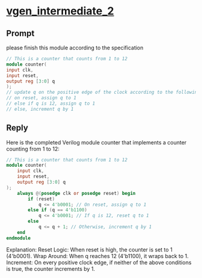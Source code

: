 # [vgen_intermediate_2](https://github.com/shailja-thakur/VGen/blob/main/prompts-and-testbenches/intermediate2/prompt3_counter.v)
## Prompt
please finish this module according to the specification
```verilog
// This is a counter that counts from 1 to 12
module counter( 
input clk,
input reset,
output reg [3:0] q
); 
// update q on the positive edge of the clock according to the following cases:
// on reset, assign q to 1
// else if q is 12, assign q to 1
// else, increment q by 1 
```
## Reply
Here is the completed Verilog module counter that implements a counter counting from 1 to 12:
```verilog
// This is a counter that counts from 1 to 12
module counter( 
    input clk,
    input reset,
    output reg [3:0] q
); 
    always @(posedge clk or posedge reset) begin
        if (reset) 
            q <= 4'b0001; // On reset, assign q to 1
        else if (q == 4'b1100) 
            q <= 4'b0001; // If q is 12, reset q to 1
        else 
            q <= q + 1; // Otherwise, increment q by 1
    end
endmodule
```
Explanation:
Reset Logic: When reset is high, the counter is set to 1 (4'b0001).
Wrap Around: When q reaches 12 (4'b1100), it wraps back to 1.
Increment: On every positive clock edge, if neither of the above conditions is true, the counter increments by 1.